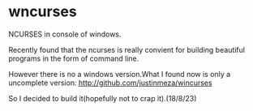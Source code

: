 # wncurses

NCURSES in console of windows.

Recently found that the ncurses is really convient for building beautiful programs in the form of command line. 

However there is no a windows version.What I found now is only a uncomplete version: <http://github.com/justinmeza/wincurses> 

So I decided to build it(hopefully not to crap it).(18/8/23)
